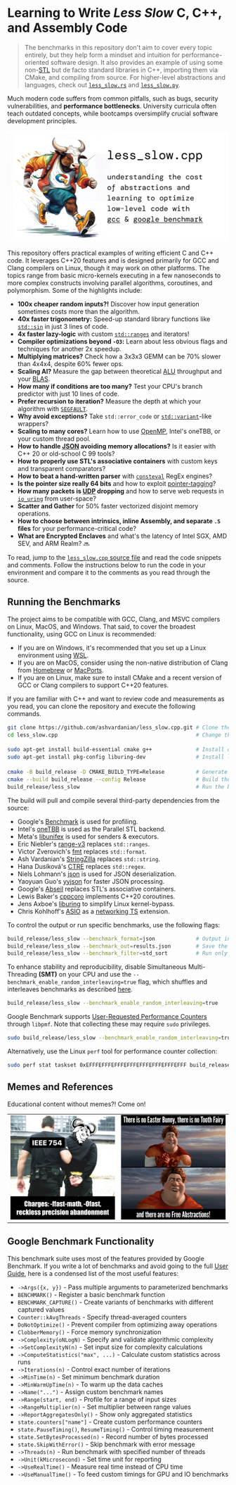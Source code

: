 # Learning to Write _Less Slow_ C, C++, and Assembly Code

> The benchmarks in this repository don't aim to cover every topic entirely, but they help form a mindset and intuition for performance-oriented software design.
> It also provides an example of using some non-[STL](https://en.wikipedia.org/wiki/Standard_Template_Library) but de facto standard libraries in C++, importing them via CMake, and compiling from source.
> For higher-level abstractions and languages, check out [`less_slow.rs`](https://github.com/ashvardanian/less_slow.rs) and [`less_slow.py`](https://github.com/ashvardanian/less_slow.py).

Much modern code suffers from common pitfalls, such as bugs, security vulnerabilities, and __performance bottlenecks__.
University curricula often teach outdated concepts, while bootcamps oversimplify crucial software development principles.

![Less Slow C++](https://github.com/ashvardanian/ashvardanian/blob/master/repositories/less_slow.cpp.jpg?raw=true)

This repository offers practical examples of writing efficient C and C++ code.
It leverages C++20 features and is designed primarily for GCC and Clang compilers on Linux, though it may work on other platforms.
The topics range from basic micro-kernels executing in a few nanoseconds to more complex constructs involving parallel algorithms, coroutines, and polymorphism.
Some of the highlights include:

- __100x cheaper random inputs?!__ Discover how input generation sometimes costs more than the algorithm.
- __40x faster trigonometry:__ Speed-up standard library functions like [`std::sin`](https://en.cppreference.com/w/cpp/numeric/math/sin) in just 3 lines of code.
- __4x faster lazy-logic__ with custom [`std::ranges`](https://en.cppreference.com/w/cpp/ranges) and iterators!
- __Compiler optimizations beyond `-O3`:__ Learn about less obvious flags and techniques for another 2x speedup.
- __Multiplying matrices?__ Check how a 3x3x3 GEMM can be 70% slower than 4x4x4, despite 60% fewer ops.
- __Scaling AI?__ Measure the gap between theoretical [ALU](https://en.wikipedia.org/wiki/Arithmetic_logic_unit) throughput and your [BLAS](https://en.wikipedia.org/wiki/Basic_Linear_Algebra_Subprograms).
- __How many if conditions are too many?__ Test your CPU's branch predictor with just 10 lines of code.
- __Prefer recursion to iteration?__ Measure the depth at which your algorithm with [`SEGFAULT`](https://en.wikipedia.org/wiki/Segmentation_fault).
- __Why avoid exceptions?__ Take `std::error_code` or [`std::variant`](https://en.cppreference.com/w/cpp/utility/variant)-like wrappers?
- __Scaling to many cores?__ Learn how to use [OpenMP](https://en.wikipedia.org/wiki/OpenMP), Intel's oneTBB, or your custom thread pool.
- __How to handle [JSON](https://www.json.org/json-en.html) avoiding memory allocations?__ Is it easier with C++ 20 or old-school C 99 tools?
- __How to properly use STL's associative containers__ with custom keys and transparent comparators?
- __How to beat a hand-written parser__ with [`consteval`](https://en.cppreference.com/w/cpp/language/consteval) RegEx engines?
- __Is the pointer size really 64 bits__ and how to exploit [pointer-tagging](https://en.wikipedia.org/wiki/Tagged_pointer)?
- __How many packets is [UDP](https://www.cloudflare.com/learning/ddos/glossary/user-datagram-protocol-udp/) dropping__ and how to serve web requests in [`io_uring`](https://en.wikipedia.org/wiki/Io_uring) from user-space?
- __Scatter and Gather__ for 50% faster vectorized disjoint memory operations.
- __How to choose between intrinsics, inline Assembly, and separate `.S` files__ for your performance-critical code?
- __What are Encrypted Enclaves__ and what's the latency of Intel SGX, AMD SEV, and ARM Realm? 🔜

To read, jump to the [`less_slow.cpp` source file](https://github.com/ashvardanian/less_slow.cpp/blob/main/less_slow.cpp) and read the code snippets and comments.
Follow the instructions below to run the code in your environment and compare it to the comments as you read through the source.

## Running the Benchmarks

The project aims to be compatible with GCC, Clang, and MSVC compilers on Linux, MacOS, and Windows.
That said, to cover the broadest functionality, using GCC on Linux is recommended:

- If you are on Windows, it's recommended that you set up a Linux environment using [WSL](https://docs.microsoft.com/en-us/windows/wsl/install).
- If you are on MacOS, consider using the non-native distribution of Clang from [Homebrew](https://brew.sh) or [MacPorts](https://www.macports.org).
- If you are on Linux, make sure to install CMake and a recent version of GCC or Clang compilers to support C++20 features.

If you are familiar with C++ and want to review code and measurements as you read, you can clone the repository and execute the following commands.

```sh
git clone https://github.com/ashvardanian/less_slow.cpp.git # Clone the repository
cd less_slow.cpp                                            # Change the directory

sudo apt-get install build-essential cmake g++              # Install default build tools
sudo apt-get install pkg-config liburing-dev                # Install liburing for kernel-bypass

cmake -B build_release -D CMAKE_BUILD_TYPE=Release          # Generate the build files
cmake --build build_release --config Release                # Build the project
build_release/less_slow                                     # Run the benchmarks
```

The build will pull and compile several third-party dependencies from the source:

- Google's [Benchmark](https://github.com/google/benchmark) is used for profiling.
- Intel's [oneTBB](https://github.com/uxlfoundation/oneTBB) is used as the Parallel STL backend.
- Meta's [libunifex](https://github.com/facebookexperimental/libunifex) is used for senders & executors.
- Eric Niebler's [range-v3](https://github.com/ericniebler/range-v3) replaces `std::ranges`.
- Victor Zverovich's [fmt](https://github.com/fmtlib/fmt) replaces `std::format`.
- Ash Vardanian's [StringZilla](https://github.com/ashvardanian/stringzilla) replaces `std::string`.
- Hana Dusíková's [CTRE](https://github.com/hanickadot/compile-time-regular-expressions) replaces `std::regex`.
- Niels Lohmann's [json](https://github.com/nlohmann/json) is used for JSON deserialization.
- Yaoyuan Guo's [yyjson](https://github.com/ibireme/yyjson) for faster JSON processing.
- Google's [Abseil](https://github.com/abseil/abseil-cpp) replaces STL's associative containers.
- Lewis Baker's [cppcoro](https://github.com/lewissbaker/cppcoro) implements C++20 coroutines.
- Jens Axboe's [liburing](https://github.com/axboe/liburing) to simplify Linux kernel-bypass.
- Chris Kohlhoff's [ASIO](https://github.com/chriskohlhoff/asio) as a [networking TS](https://en.cppreference.com/w/cpp/experimental/networking) extension.

To control the output or run specific benchmarks, use the following flags:

```sh
build_release/less_slow --benchmark_format=json             # Output in JSON format
build_release/less_slow --benchmark_out=results.json        # Save the results to a file instead of `stdout`
build_release/less_slow --benchmark_filter=std_sort         # Run only benchmarks containing `std_sort` in their name
```

To enhance stability and reproducibility, disable Simultaneous Multi-Threading __(SMT)__ on your CPU and use the `--benchmark_enable_random_interleaving=true` flag, which shuffles and interleaves benchmarks as described [here](https://github.com/google/benchmark/blob/main/docs/random_interleaving.md).

```sh
build_release/less_slow --benchmark_enable_random_interleaving=true
```

Google Benchmark supports [User-Requested Performance Counters](https://github.com/google/benchmark/blob/main/docs/perf_counters.md) through `libpmf`.
Note that collecting these may require `sudo` privileges.

```sh
sudo build_release/less_slow --benchmark_enable_random_interleaving=true --benchmark_format=json --benchmark_perf_counters="CYCLES,INSTRUCTIONS"
```

Alternatively, use the Linux `perf` tool for performance counter collection:

```sh
sudo perf stat taskset 0xEFFFEFFFEFFFEFFFEFFFEFFFEFFFEFFF build_release/less_slow --benchmark_enable_random_interleaving=true --benchmark_filter=super_sort
```

## Memes and References

Educational content without memes?!
Come on!

<table>
  <tr>
    <td><img src="https://github.com/ashvardanian/ashvardanian/blob/master/memes/ieee764-vs-gnu-compiler.jpg?raw=true" alt="IEEE 754 vs GNU Compiler"></td>
    <td><img src="https://github.com/ashvardanian/ashvardanian/blob/master/memes/no-easter-bunny-no-free-abstractions.jpg?raw=true" alt="No Easter Bunny, No Free Abstractions"></td>
  </tr>
</table>

## Google Benchmark Functionality

This benchmark suite uses most of the features provided by Google Benchmark.
If you write a lot of benchmarks and avoid going to the full [User Guide](https://github.com/google/benchmark/blob/main/docs/user_guide.md), here is a condensed list of the most useful features:

- `->Args({x, y})` - Pass multiple arguments to parameterized benchmarks
- `BENCHMARK()` - Register a basic benchmark function
- `BENCHMARK_CAPTURE()` - Create variants of benchmarks with different captured values
- `Counter::kAvgThreads` - Specify thread-averaged counters
- `DoNotOptimize()` - Prevent compiler from optimizing away operations
- `ClobberMemory()` - Force memory synchronization
- `->Complexity(oNLogN)` - Specify and validate algorithmic complexity
- `->SetComplexityN(n)` - Set input size for complexity calculations
- `->ComputeStatistics("max", ...)` - Calculate custom statistics across runs
- `->Iterations(n)` - Control exact number of iterations
- `->MinTime(n)` - Set minimum benchmark duration
- `->MinWarmUpTime(n)` - To warm up the data caches
- `->Name("...")` - Assign custom benchmark names
- `->Range(start, end)` - Profile for a range of input sizes
- `->RangeMultiplier(n)` - Set multiplier between range values
- `->ReportAggregatesOnly()` - Show only aggregated statistics
- `state.counters["name"]` - Create custom performance counters
- `state.PauseTiming()`, `ResumeTiming()` - Control timing measurement
- `state.SetBytesProcessed(n)` - Record number of bytes processed
- `state.SkipWithError()` - Skip benchmark with error message
- `->Threads(n)` - Run benchmark with specified number of threads
- `->Unit(kMicrosecond)` - Set time unit for reporting
- `->UseRealTime()` - Measure real time instead of CPU time
- `->UseManualTime()` - To feed custom timings for GPU and IO benchmarks
